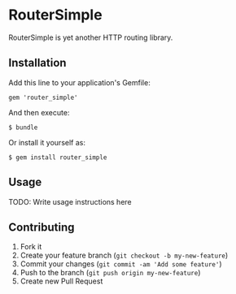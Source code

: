 # RouterSimple

RouterSimple is yet another HTTP routing library.

## Installation

Add this line to your application's Gemfile:

    gem 'router_simple'

And then execute:

    $ bundle

Or install it yourself as:

    $ gem install router_simple

## Usage

TODO: Write usage instructions here

## Contributing

1. Fork it
2. Create your feature branch (`git checkout -b my-new-feature`)
3. Commit your changes (`git commit -am 'Add some feature'`)
4. Push to the branch (`git push origin my-new-feature`)
5. Create new Pull Request
